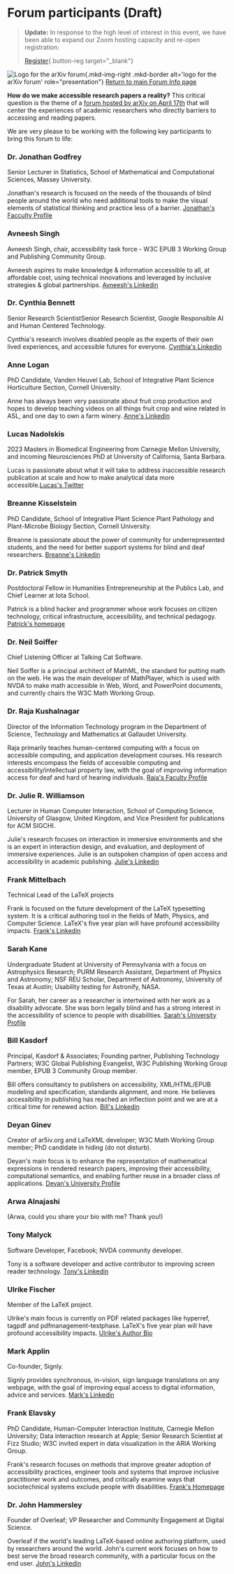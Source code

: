 # Forum participants (Draft)

> **Update:** In response to the high level of interest in this event, we have been able to expand our Zoom hosting capacity and re-open registration:
>
> [Register](https://cornell.ca1.qualtrics.com/jfe/form/SV_br1lFL94OVQB5nE){.button-reg target="_blank"}

![Logo for the arXiv forum](../assets/arxiv-lockup-forum.png){.mkd-img-right .mkd-border alt='logo for the arXiv forum' role="presentation"}
[Return to main Forum Info page](accessibility_forum.md)

**How do we make accessible research papers a reality?** This critical question is the theme of a [forum hosted by arXiv on April 17th](accessibility_forum.md) that will center the experiences of academic researchers who directly barriers to accessing and reading papers.

We are very please to be working with the following key participants to bring this forum to life:

### Dr. Jonathan Godfrey
Senior Lecturer in Statistics, School of Mathematical and Computational Sciences, Massey University.

Jonathan's research is focused on the needs of the thousands of blind people around the world who need additional tools to make the visual elements of statistical thinking and practice less of a barrier. [Jonathan's Facculty Profile](https://www.massey.ac.nz/massey/expertise/profile.cfm?stref=416430)

### Avneesh Singh
Avneesh Singh, chair, accessibility task force - W3C EPUB 3 Working Group and Publishing Community Group.

Avneesh aspires to make knowledge & information accessible to all, at affordable cost, using technical innovations and leveraged by inclusive strategies & global partnerships. [Avneesh's Linkedin](https://www.linkedin.com/in/avneesh-singh-01b32316/)

### Dr. Cynthia Bennett
Senior Research ScientistSenior Research Scientist, Google Responsible AI and Human Centered Technology.

Cynthia's research involves disabled people as the experts of their own lived experiences, and accessible futures for everyone. [Cynthia's Linkedin](https://www.linkedin.com/in/clb5590/)

### Anne Logan
PhD Candidate, Vanden Heuvel Lab, School of Integrative Plant Science Horticulture Section, Cornell University.

Anne has always been very passionate about fruit crop production and hopes to develop teaching videos on all things fruit crop and wine related in ASL, and one day to own a farm winery. [Anne's Linkedin](https://www.linkedin.com/in/anne-kearney-logan-9a75b989/)

### Lucas Nadolskis
2023 Masters in Biomedical Engineering from Carnegie Mellon University, and incoming Neurosciences PhD at University of California, Santa Barbara.

Lucas is passionate about what it will take to address inaccessible research publication at scale and how to make analytical data more accessible.[Lucas's Twitter](https://twitter.com/lnadolskis?lang=en)

### Breanne Kisselstein
PhD Candidate, School of Integrative Plant Science Plant Pathology and Plant-Microbe Biology Section, Cornell University.

Breanne is passionate about the power of community for underrepresented students, and the need for better support systems for blind and deaf researchers. [Breanne's Linkedin](https://www.linkedin.com/in/breannekisselstein/)

### Dr. Patrick Smyth
Postdoctoral Fellow in Humanities Entrepreneurship at the Publics Lab, and Chief Learner at Iota School.

Patrick is a blind hacker and programmer whose work focuses on citizen technology, critical infrastructure, accessibility, and technical pedagogy. [Patrick's homepage](https://smythp.com/index.html)

### Dr. Neil Soiffer
Chief Listening Officer at Talking Cat Software.

Neil Soiffer is a principal architect of MathML, the standard for putting math on the web.  He was the main developer of MathPlayer, which is used with NVDA to make math accessible in Web, Word, and PowerPoint documents, and currently chairs the W3C Math Working Group.

### Dr. Raja Kushalnagar
Director of the Information Technology program in the Department of Science, Technology and Mathematics at Gallaudet University.

Raja primarily teaches human-centered computing with a focus on accessible computing, and application development courses. His research interests encompass the fields of accessible computing and accessibility/intellectual property law, with the goal of improving information access for deaf and hard of hearing individuals. [Raja's Faculty Profile](https://gallaudet.edu/personnel/raja-kushalnagar/)

### Dr. Julie R. Williamson
Lecturer in Human Computer Interaction, School of Computing Science, University of Glasgow, United Kingdom, and Vice President for publications for ACM SIGCHI.

Julie's research focuses on interaction in immersive environments and she is an expert in interaction design, and evaluation, and deployment of immersive experiences. Julie is an outspoken champion of open access and accessibility in academic publishing.
[Julie's Linkedin](https://www.linkedin.com/in/julierico/)

### Frank Mittelbach
Technical Lead of the LaTeX projects

Frank is focused on the future development of the LaTeX typesetting system. It is a critical authoring tool in the fields of Math, Physics, and Computer Science. LaTeX's five year plan will have profound accessibility impacts. [Frank's Linkedin](https://www.linkedin.com/in/frankmittelbach/)

### Sarah Kane
Undergraduate Student at University of Pennsylvania with a focus on Astrophysics Research; PURM Research Assistant, Department of Physics and Astronomy; NSF REU Scholar, Department of Astronomy, University of Texas at Austin; Usability testing for Astronify, NASA.

For Sarah, her career as a researcher is intertwined with her work as a disability advocate. She was born legally blind and has a strong interest in the accessibility of science to people with disabilities. [Sarah's University Profile](https://curf.upenn.edu/profile/kane-sarah)

### Bill Kasdorf
Principal, Kasdorf & Associates; Founding partner, Publishing Technology Partners; W3C Global Publishing Evangelist, W3C Publishing Working Group member, EPUB 3 Community Group member.

Bill offers consultancy to publishers on accessibility, XML/HTML/EPUB modeling and specification, standards alignment, and more. He believes accessibility in publishing has reached an inflection point and we are at a critical time for renewed action. [Bill's Linkedin](https://www.linkedin.com/in/billkasdorf/)

### Deyan Ginev
Creator of ar5iv.org and LaTeXML developer; W3C Math Working Group member; PhD candidate in hiding (do not disturb).

Deyan's main focus is to enhance the representation of mathematical expressions in rendered research papers, improving their accessibility, computational semantics, and enabling further reuse in a broader class of applications. [Deyan's University Profile](https://kwarc.info/people/dginev/)

### Arwa Alnajashi
(Arwa, could you share your bio with me? Thank you!)

### Tony Malyck
Software Developer, Facebook; NVDA community developer.

Tony is a software developer and active contributor to improving screen reader technology. [Tony's Linkedin](https://www.linkedin.com/in/tony-malykh-2971591/)

### Ulrike Fischer
Member of the LaTeX project.

Ulrike's main focus is currently on PDF related packages like hyperref, tagpdf and pdfmanagement-testphase. LaTeX's five year plan will have profound accessibility impacts. [Ulrike's Author Bio](https://www.informit.com/authors/bio/BA672B25-A399-4C25-9AC6-472F5BF29CA2)

### Mark Applin
Co-founder, Signly.

Signly provides synchronous, in-vision, sign language translations on any webpage, with the goal of improving equal access to digital information, advice and services. [Mark's Linkedin](https://www.linkedin.com/in/mark-applin-20b9384/)

### Frank Elavsky
PhD Candidate, Human-Computer Interaction Institute, Carnegie Mellon University; Data interaction research at Apple; Senior Research Scientist at Fizz Studio; W3C invited expert in data visualization in the ARIA Working Group.

Frank's research focuses on methods that improve greater adoption of accessibility practices, engineer tools and systems that improve inclusive practitioner work and outcomes, and critically examine ways that sociotechnical systems exclude people with disabilities. [Frank's Homepage](https://www.frank.computer/)

### Dr. John Hammersley
Founder of Overleaf; VP Researcher and Community Engagement at Digital Science.

Overleaf if the world's leading LaTeX-based online authoring platform, used by researchers around the world. John's current work focuses on how to best serve the broad research community, with a particular focus on the end user. [John's Linkedin](https://www.linkedin.com/in/john-hammersley-6419a266/)
